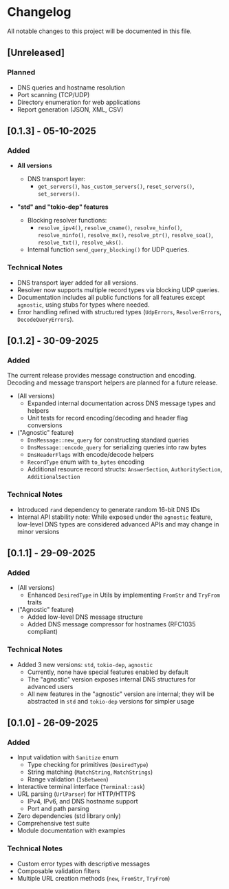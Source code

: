 # Changelog

All notable changes to this project will be documented in this file.

## [Unreleased]

### Planned
- DNS queries and hostname resolution
- Port scanning (TCP/UDP)
- Directory enumeration for web applications
- Report generation (JSON, XML, CSV)

## [0.1.3] - 05-10-2025
### Added

- **All versions**
  - DNS transport layer:
    - `get_servers()`, `has_custom_servers()`, `reset_servers()`, `set_servers()`.

- **"std" and "tokio-dep" features**
  - Blocking resolver functions:
    - `resolve_ipv4()`, `resolve_cname()`, `resolve_hinfo()`, `resolve_minfo()`, `resolve_mx()`, `resolve_ptr()`, `resolve_soa()`, `resolve_txt()`, `resolve_wks()`.
  - Internal function `send_query_blocking()` for UDP queries.

### Technical Notes
- DNS transport layer added for all versions.
- Resolver now supports multiple record types via blocking UDP queries.
- Documentation includes all public functions for all features except `agnostic`, using stubs for types where needed.
- Error handling refined with structured types (`UdpErrors`, `ResolverErrors`, `DecodeQueryErrors`).

## [0.1.2] - 30-09-2025
### Added 
The current release provides message construction and encoding. Decoding and message transport helpers are planned for a future release.
- (All versions)
  - Expanded internal documentation across DNS message types and helpers
  - Unit tests for record encoding/decoding and header flag conversions
- ("Agnostic" feature)
  - `DnsMessage::new_query` for constructing standard queries
  - `DnsMessage::encode_query` for serializing queries into raw bytes
  - `DnsHeaderFlags` with encode/decode helpers
  - `RecordType` enum with `to_bytes` encoding
  - Additional resource record structs: `AnswerSection`, `AuthoritySection`, `AdditionalSection`

### Technical Notes
- Introduced `rand` dependency to generate random 16-bit DNS IDs
- Internal API stability note:
  While exposed under the `agnostic` feature, low-level DNS types are considered advanced APIs and may change in minor versions

## [0.1.1] - 29-09-2025
### Added 
- (All versions)
  - Enhanced `DesiredType` in Utils by implementing `FromStr` and `TryFrom` traits
- ("Agnostic" feature)
  - Added low-level DNS message structure
  - Added DNS message compressor for hostnames (RFC1035 compliant)

### Technical Notes
- Added 3 new versions: `std`, `tokio-dep`, `agnostic`
  - Currently, none have special features enabled by default
  - The "agnostic" version exposes internal DNS structures for advanced users
  - All new features in the "agnostic" version are internal; they will be abstracted in `std` and `tokio-dep` versions for simpler usage

## [0.1.0] - 26-09-2025
### Added
- Input validation with `Sanitize` enum
  - Type checking for primitives (`DesiredType`)
  - String matching (`MatchString`, `MatchStrings`)
  - Range validation (`IsBetween`)
- Interactive terminal interface (`Terminal::ask`)
- URL parsing (`UrlParser`) for HTTP/HTTPS
  - IPv4, IPv6, and DNS hostname support
  - Port and path parsing
- Zero dependencies (std library only)
- Comprehensive test suite
- Module documentation with examples

### Technical Notes
- Custom error types with descriptive messages
- Composable validation filters
- Multiple URL creation methods (`new`, `FromStr`, `TryFrom`)
